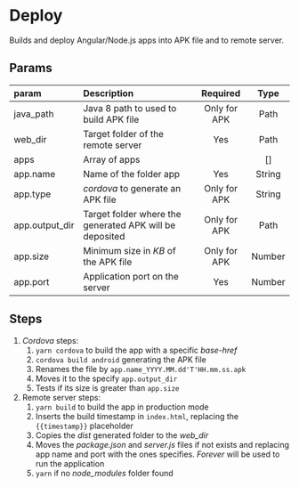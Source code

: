 # Deploy
Builds and deploy Angular/Node.js apps into APK file and to remote server.

## Params
|param          |Description                                            |Required    |Type  |
|:--------------|:------------------------------------------------------|:----------:|:----:|
|java_path      |Java 8 path to used to build APK file                  |Only for APK|Path  |
|web_dir        |Target folder of the remote server                     |Yes         |Path  |
|apps           |Array of apps                                          |            |[]    |
|app.name       |Name of the folder app                                 |Yes         |String|
|app.type       |*cordova* to generate an APK file                      |Only for APK|String|
|app.output_dir |Target folder where the generated APK will be deposited|Only for APK|Path  |
|app.size       |Minimum size in *KB* of the APK file                   |Only for APK|Number|
|app.port       |Application port on the server                         |Yes         |Number|

## Steps
1. *Cordova* steps:
    1. `yarn cordova` to build the app with a specific *base-href*
    1. `cordova build android` generating the APK file
    1. Renames the file by `app.name_YYYY.MM.dd'T'HH.mm.ss.apk`
    1. Moves it to the specify `app.output_dir`
    1. Tests if its size is greater than `app.size`
2. Remote server steps:
    1. `yarn build` to build the app in production mode
    1. Inserts the build timestamp in `index.html`, replacing the `{{timestamp}}` placeholder
    1. Copies the *dist* generated folder to the *web_dir*
    1. Moves the *package.json* and *server.js* files if not exists and replacing app name and port with the ones specifies. *Forever* will be used to run the application
    1. `yarn` if no *node_modules* folder found
